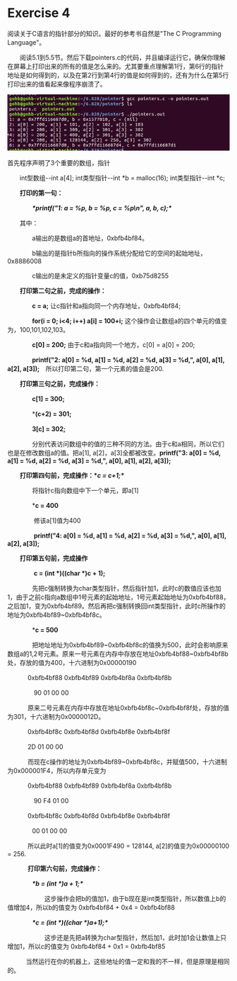 #  Exercise 4

阅读关于C语言的指针部分的知识。最好的参考书自然是"The C Programming Language"。

　　阅读5.1到5.5节。然后下载pointers.c的代码，并且编译运行它，确保你理解在屏幕上打印出来的所有的值是怎么来的。尤其要重点理解第1行，第6行的指针地址是如何得到的，以及在第2行到第4行的值是如何得到的，还有为什么在第5行打印出来的值看起来像程序崩溃了。

![image-20220212222749806](../../pic/image-20220212222749806.png)

首先程序声明了3个重要的数组，指针

　　int型数组--int a[4];   int类型指针--int *b = malloc(16);   int类型指针--int *c;

　　**打印的第一句：**

　　　　***\*printf("1: a = %p, b = %p, c = %p\n", a, b, c);\****　　　　

　　其中：

　　　　a输出的是数组a的首地址，0xbfb4bf84。　　

　　　　b输出的是指针b所指向的操作系统分配给它的空间的起始地址，0x8886008

　　　　c输出的是未定义的指针变量c的值，0xb75d8255

 

　　**打印第二句之前，完成的操作：**

　　　　**c = a;**  让c指针和a指向同一个内存地址，0xbfb4bf84;

　　　　**for(i = 0; i<4; i++) a[i] = 100+i;**  这个操作会让数组a的四个单元的值变为，100,101,102,103。

　　　　**c[0] = 200;**  由于c和a指向同一个地方，c[0] = a[0] = 200;

　　　　**printf("2: a[0] = %d, a[1] = %d, a[2] = %d, a[3] = %d,", a[0], a[1], a[2], a[3]);**　所以打印第二句，第一个元素的值会是200.

 

　　**打印第三句之前，完成操作：**

　　　　**c[1] = 300;**

　　　　***(c+2) = 301;**

　　　　**3[c] = 302;**

　　　　分别代表访问数组中的值的三种不同的方法。由于c和a相同，所以它们也是在修改数组a的值。把a[1], a[2]，a[3]全都被改变。**printf("3: a[0] = %d, a[1] = %d, a[2] = %d, a[3] = %d,", a[0], a[1], a[2], a[3]);**

 

　　**打印第四句前，完成操作：\**c = c+1;\**** 

　　　　将指针c指向数组中下一个单元，即a[1]

　　　　***c = 400**

　　　 　修该a[1]值为400

　　　　 **printf("4: a[0] = %d, a[1] = %d, a[2] = %d, a[3] = %d,", a[0], a[1], a[2], a[3]);**

 

　　**打印第五句前，完成操作**

　　　　 **c = (int \*)((char \*)c + 1);**

　　　　先把c强制转换为char类型指针，然后指针加1，此时c的数值应该也加1，由于之前c指向a数组中1号元素的起始地址，1号元素起始地址为0xbfb4bf88，之后加1，变为0xbfb4bf89。然后再把c强制转换回int类型指针，此时c所操作的地址为0xbfb4bf89~0xbfb4bf8c。

　　　　***c = 500**

　　　　把地址地址为0xbfb4bf89~0xbfb4bf8c的值换为500，此时会影响原来数组a的1,2号元素。原来一号元素在内存中存放在地址0xbfb4bf88~0xbfb4bf8b处，存放的值为400，十六进制为0x00000190

　　　  0xbfb4bf88  0xbfb4bf89  0xbfb4bf8a  0xbfb4bf8b   

　　　　 90         01         00         00 

　　　  原来二号元素在内存中存放在地址0xbfb4bf8c~0xbfb4bf8f处，存放的值为301，十六进制为0x0000012D。

　　　  0xbfb4bf8c  0xbfb4bf8d  0xbfb4bf8e  0xbfb4bf8f 

　　　   2D         01         00         00 

　　　 而现在c操作的地址为0xbfb4bf89~0xbfb4bf8c，并赋值500，十六进制为0x000001F4，所以内存单元变为

　　　 0xbfb4bf88  0xbfb4bf89  0xbfb4bf8a  0xbfb4bf8b   

　　　　 90         F4         01         00 

　　　 0xbfb4bf8c  0xbfb4bf8d  0xbfb4bf8e  0xbfb4bf8f   

　　　　00         01         00         00 

　　　 所以此时a[1]的值变为0x0001F490 = 128144, a[2]的值变为0x00000100 = 256.

　　　 **打印第六句前，完成操作：**

　　　　***\*b = (int \*)a + 1;\****

　　　　　　这步操作会把b的值加1，由于b现在是int类型指针，所以数值上b的值增加4，所以b的值变为 0xbfb4bf84 + 0x4 = 0xbfb4bf88

　　　　***\*c = (int \*)((char \*)a+1);\****

　　　　　　这步还是先把a转换为char型指针，然后加1，此时加1会让数值上只增加1，所以c的值变为 0xbfb4bf84 + 0x1 = 0xbfb4bf85

　　　当然运行在你的机器上，这些地址的值一定和我的不一样，但是原理是相同的。

 